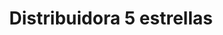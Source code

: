 ---
title: "Distribuidora 5 estrellas"
url: /puerto-la-cruz/distribuidora-5-estrellas/
shop: Elektrisch
---